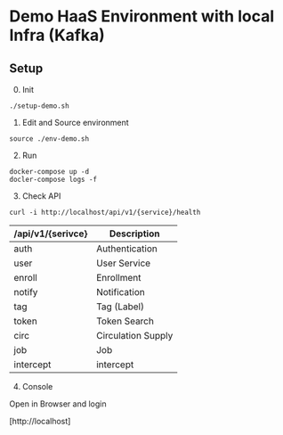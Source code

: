 # Demo HaaS Environment with local Infra (Kafka)

## Setup

0. Init

```
./setup-demo.sh
```

1. Edit and Source environment

```
source ./env-demo.sh
```

2. Run

```
docker-compose up -d
docler-compose logs -f 
```

3. Check API

```
curl -i http://localhost/api/v1/{service}/health
```

| /api/v1/{serivce} | Description |
| ----------- | ----------- |
| auth      | Authentication       |
| user   | User Service        |
| enroll   | Enrollment        |
| notify   | Notification        |
| tag   | Tag (Label)        |
| token   | Token Search        |
| circ   | Circulation Supply        |
| job   | Job        |
| intercept   | intercept        |


4. Console

Open in Browser and login

[http://localhost]
